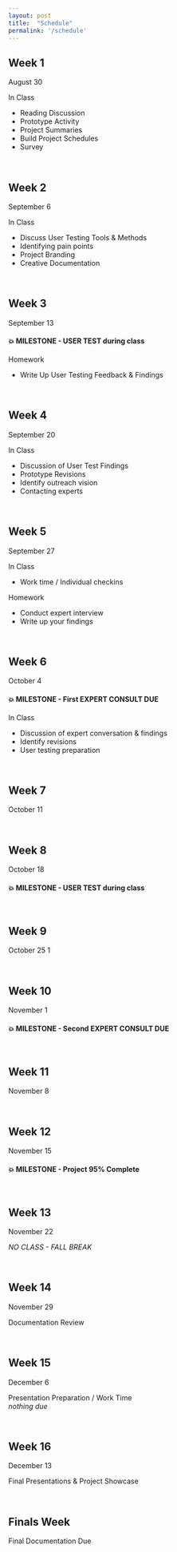 ```yaml
---
layout: post
title:  "Schedule"
permalink: '/schedule'
---
```


## Week 1

<span class="date">August 30</span>

<!-- Prototyping -->

<span class="underlined">In Class</span>

+ Reading Discussion
+ Prototype Activity
+ Project Summaries
+ Build Project Schedules
+ Survey

<!-- <span class="underlined">Homework</span>

+ ...
+ ... -->

<br>

## Week 2

<span class="date">September 6</span>

<!-- User testing -->

<span class="underlined">In Class</span>

+ Discuss User Testing Tools & Methods
+ Identifying pain points
+ Project Branding
+ Creative Documentation

<br>

## Week 3

<span class="date">September 13</span>

#### 💥 MILESTONE - USER TEST during class

<span class="underlined">Homework</span>

+ Write Up User Testing Feedback & Findings

<br>

## Week 4

<span class="date">September 20</span>

<span class="underlined">In Class</span>

+ Discussion of User Test Findings
+ Prototype Revisions
+ Identify outreach vision
+ Contacting experts

<br>

## Week 5

<span class="date">September 27</span>

<span class="underlined">In Class</span>

+ Work time / Individual checkins

<span class="underlined">Homework</span>

+ Conduct expert interview
+ Write up your findings

<br>

## Week 6

<span class="date">October 4</span>

#### 💥 MILESTONE - First EXPERT CONSULT DUE

<span class="underlined">In Class</span>

+ Discussion of expert conversation & findings
+ Identify revisions
+ User testing preparation

<br>

## Week 7

<span class="date">October 11</span>


<br>

## Week 8

<span class="date">October 18</span>

#### 💥 MILESTONE - USER TEST during class

<br>

## Week 9

<span class="date">October 25 1</span>



<br>

## Week 10

<span class="date">November 1</span>

#### 💥 MILESTONE - Second EXPERT CONSULT DUE

<br>

## Week 11

<span class="date">November 8</span>


<br>

## Week 12

<span class="date">November 15</span>

#### 💥 MILESTONE - Project 95% Complete

<br>

## Week 13

<span class="date">November 22</span>

*NO CLASS - FALL BREAK*


<br>

## Week 14

<span class="date">November 29</span>

Documentation Review


<br>

## Week 15

<span class="date">December 6</span>

Presentation Preparation / Work Time <br>*nothing due*

<br>

## Week 16

<span class="date">December 13</span>

Final Presentations & Project Showcase

<br>

## Finals Week

Final Documentation Due

<br>

